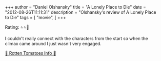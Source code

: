 +++
author = "Daniel Olshansky"
title = "A Lonely Place to Die"
date = "2012-08-26T11:11:31"
description = "Olshansky's review of A Lonely Place to Die"
tags = [
    "movie",
]
+++

Rating: ⭐⭐🌟

I couldn't really connect with the characters from the start so when the climax came around I just wasn't very engaged.

[🍅 Rotten Tomatoes Info 🍅](https://www.rottentomatoes.com//m/a_lonely_place_to_die_2011)